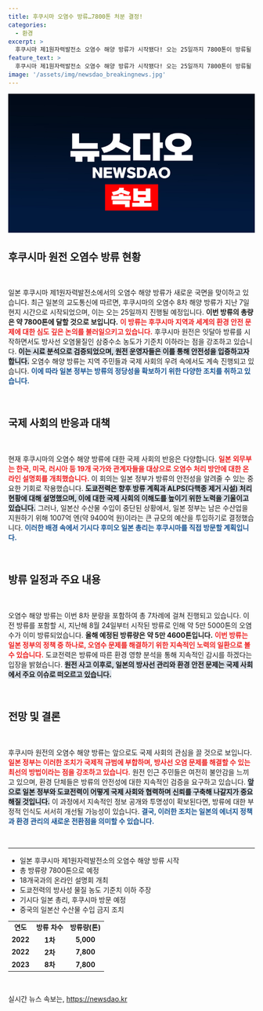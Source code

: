 ```yaml
---
title: 후쿠시마 오염수 방류…7800톤 처분 결정!
categories:
  - 환경
excerpt: >
  후쿠시마 제1원자력발전소 오염수 해양 방류가 시작됐다! 오는 25일까지 7800톤이 방류될 예정이며, 일본 정부는 수산업 지원에도 나선다. 기시다 총리의 방문이 예상되는 가운데, 국제 사회의 관심은 더욱 커지고 있다. 클릭하여 자세한 내용을 확인하세요!
feature_text: >
  후쿠시마 제1원자력발전소 오염수 해양 방류가 시작됐다! 오는 25일까지 7800톤이 방류될 예정이며, 일본 정부는 수산업 지원에도 나선다. 기시다 총리의 방문이 예상되는 가운데, 국제 사회의 관심은 더욱 커지고 있다. 클릭하여 자세한 내용을 확인하세요!
image: '/assets/img/newsdao_breakingnews.jpg'
---
```


<p><img src="/assets/img/newsdao_breakingnews.jpg" alt="flaretime 속보" /></p>

<h2 data-ke-size="size26">후쿠시마 원전 오염수 방류 현황</h2>

<p data-ke-size="size16">&nbsp;</p>

<p>일본 후쿠시마 제1원자력발전소에서의 오염수 해양 방류가 새로운 국면을 맞이하고 있습니다. 최근 일본의 교도통신에 따르면, 후쿠시마의 오염수 8차 해양 방류가 지난 7일 현지 시간으로 시작되었으며, 이는 오는 25일까지 진행될 예정입니다. <strong>이번 방류의 총량은 약 7800톤에 달할 것으로 보입니다.</strong> <b><span style="color: #ee2323;">이 방류는 후쿠시마 지역과 세계의 환경 안전 문제에 대한 심도 깊은 논의를 불러일으키고 있습니다.</span></b> 후쿠시마 원전은 잇달아 방류를 시작하면서도 방사선 오염물질인 삼중수소 농도가 기준치 이하라는 점을 강조하고 있습니다. <b><span style="background-color: #21538527;">이는 시료 분석으로 검증되었으며, 원전 운영자들은 이를 통해 안전성을 입증하고자 합니다.</span></b> 오염수 해양 방류는 지역 주민들과 국제 사회의 우려 속에서도 계속 진행되고 있습니다. <b><span style="color: #1a5490;">이에 따라 일본 정부는 방류의 정당성을 확보하기 위한 다양한 조치를 취하고 있습니다.</span></b> </p>

<p data-ke-size="size16">&nbsp;</p>

<h2 data-ke-size="size26">국제 사회의 반응과 대책</h2>

<p data-ke-size="size16">&nbsp;</p>

<p>현재 후쿠시마의 오염수 해양 방류에 대한 국제 사회의 반응은 다양합니다. <b><span style="color: #ee2323;">일본 외무부는 한국, 미국, 러시아 등 19개 국가와 관계자들을 대상으로 오염수 처리 방안에 대한 온라인 설명회를 개최했습니다.</span></b> 이 회의는 일본 정부가 방류의 안전성을 알려줄 수 있는 중요한 기회로 작용했습니다. <b><span style="background-color: #21538527;">도쿄전력은 향후 방류 계획과 ALPS(다핵종 제거 시설) 처리 현황에 대해 설명했으며, 이에 대한 국제 사회의 이해도를 높이기 위한 노력을 기울이고 있습니다.</span></b> 그러나, 일본산 수산물 수입이 중단된 상황에서, 일본 정부는 남은 수산업을 지원하기 위해 1007억 엔(약 9400억 원)이라는 큰 규모의 예산을 투입하기로 결정했습니다. <b><span style="color: #1a5490;">이러한 배경 속에서 기시다 후미오 일본 총리는 후쿠시마를 직접 방문할 계획입니다.</span></b></p>

<p data-ke-size="size16">&nbsp;</p>

<h2 data-ke-size="size26">방류 일정과 주요 내용</h2>

<p data-ke-size="size16">&nbsp;</p>

<p>오염수 해양 방류는 이번 8차 분량을 포함하여 총 7차례에 걸쳐 진행되고 있습니다. 이전 방류를 포함할 시, 지난해 8월 24일부터 시작된 방류로 인해 약 5만 5000톤의 오염수가 이미 방류되었습니다. <strong>올해 예정된 방류량은 약 5만 4600톤입니다.</strong> <b><span style="color: #ee2323;">이번 방류는 일본 정부의 정책 중 하나로, 오염수 문제를 해결하기 위한 지속적인 노력의 일환으로 볼 수 있습니다.</span></b> 도쿄전력은 방류에 따른 환경 영향 분석을 통해 지속적인 감시를 하겠다는 입장을 밝혔습니다. <b><span style="background-color: #21538527;">원전 사고 이후로, 일본의 방사선 관리와 환경 안전 문제는 국제 사회에서 주요 이슈로 떠오르고 있습니다.</span></b> </p>

<p data-ke-size="size16">&nbsp;</p>

<h2 data-ke-size="size26">전망 및 결론</h2>

<p data-ke-size="size16">&nbsp;</p>

<p>후쿠시마 원전의 오염수 해양 방류는 앞으로도 국제 사회의 관심을 끌 것으로 보입니다. <b><span style="color: #ee2323;">일본 정부는 이러한 조치가 국제적 규범에 부합하며, 방사선 오염 문제를 해결할 수 있는 최선의 방법이라는 점을 강조하고 있습니다.</span></b> 원전 인근 주민들은 여전히 불안감을 느끼고 있으며, 환경 단체들은 방류의 안전성에 대한 지속적인 검증을 요구하고 있습니다. <b><span style="background-color: #21538527;">앞으로 일본 정부와 도쿄전력이 어떻게 국제 사회와 협력하며 신뢰를 구축해 나갈지가 중요해질 것입니다.</span></b> 이 과정에서 지속적인 정보 공개와 투명성이 확보된다면, 방류에 대한 부정적 인식도 서서히 개선될 가능성이 있습니다. <b><span style="color: #1a5490;">결국, 이러한 조치는 일본의 에너지 정책과 환경 관리의 새로운 전환점을 의미할 수 있습니다.</span></b> </p>

<p data-ke-size="size16">&nbsp;</p>

<hr />

<ul>
    <li>일본 후쿠시마 제1원자력발전소의 오염수 해양 방류 시작</li>
    <li>총 방류량 7800톤으로 예정</li>
    <li>18개국과의 온라인 설명회 개최</li>
    <li>도쿄전력의 방사성 물질 농도 기준치 이하 주장</li>
    <li>기시다 일본 총리, 후쿠시마 방문 예정</li>
    <li>중국의 일본산 수산물 수입 금지 조치</li>
</ul>

<table style="width: 100%; border-collapse: collapse;">
    <tr>
        <td style="text-align: center; height: 17px;"><b>연도</b></td>
        <td style="text-align: center; height: 17px;"><b>방류 차수</b></td>
        <td style="text-align: center; height: 17px;"><b>방류량(톤)</b></td>
    </tr>
    <tr>
        <td style="text-align: center; height: 17px;"><b>2022</b></td>
        <td style="text-align: center; height: 17px;"><b>1차</b></td>
        <td style="text-align: center; height: 17px;"><b>5,000</b></td>
    </tr>
    <tr>
        <td style="text-align: center; height: 17px;"><b>2022</b></td>
        <td style="text-align: center; height: 17px;"><b>2차</b></td>
        <td style="text-align: center; height: 17px;"><b>7,800</b></td>
    </tr>
    <tr>
        <td style="text-align: center; height: 17px;"><b>2023</b></td>
        <td style="text-align: center; height: 17px;"><b>8차</b></td>
        <td style="text-align: center; height: 17px;"><b>7,800</b></td>
    </tr>
</table> 

<p data-ke-size="size16">&nbsp;</p>
실시간 뉴스 속보는, <a href="https://newsdao.kr" rel="dofollow">https://newsdao.kr</a>


